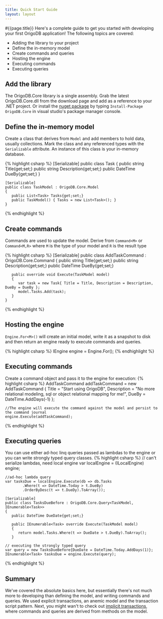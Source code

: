 ```yaml
---
title: Quick Start Guide
layout: layout
---
```

#{{page.title}}
Here's a complete guide to get you started with developing your first OrigoDB application!
The following topics are covered:

* Adding the library to your project
* Define the in-memory model
* Create commands and queries
* Hosting the engine
* Executing commands
* Executing queries

## Add the library
The OrigoDB.Core library is a single assembly. Grab the latest OrigoDB.Core.dll from the download page and add as a reference to your .NET project. Or install the [nuget package](url:http://nuget.org/List/Packages/OrigoDB.Core) by typing `Install-Package OrigoDB.Core` in visual studio's package manager console.

## Define the in-memory model
Create a class that derives from `Model` and add members to hold data, usually collections. Mark the class and any referenced types with the `Serializable` attribute. An instance of this class is your in-memory database.

{% highlight csharp %}
    [Serializable]
    public class Task
    {
       public string Title{get;set;}
       public string Description{get;set;}
       public DateTime DueBy{get;set;}
    }

    [Serializable]
    public class TaskModel : OrigoDB.Core.Model
    {
       public List<Task> Tasks{get;set;}
       public TaskModel() { Tasks = new List<Task>(); }
    }
{% endhighlight %}

## Create commands
Commands are used to update the model. Derive from `Command<M>` or `Command<M,R>` where `M` is the type of your model and `R` is the result type

{% highlight csharp %}
    [Serializable]
    public class AddTaskCommand : OrigoDB.Core.Command<TaskModel>
    {
       public string Title{get;set;}
       public string Description{get;set;}
       public DateTime DueBy{get;set;}

       public override void Execute(TaskModel model)
       {
          var task = new Task{ Title = Title, Description = Description, DueBy = DueBy };
          model.Tasks.Add(task);
       }
    }
{% endhighlight %}
## Hosting the engine
`Engine.For<M>()` will create an initial model, write it as a snapshot to disk and then return an engine ready to execute commands and queries.

{% highlight csharp %}
    IEngine<TaskModel> engine = Engine.For<TaskModel>();
{% endhighlight %}

## Executing commands
Create a command object and pass it to the engine for execution:
{% highlight csharp %}
    AddTaskCommand addTaskCommand = new AddTaskCommand {
       Title = "Start using OrigoDB",
       Description = "No more relational modeling, sql or object relational mapping for me!",
       DueBy = DateTime.AddDays(-1)
    };

    //The engine will execute the command against the model and persist to the command journal
    engine.Execute(addTaskCommand);
{% endhighlight %}

## Executing queries
You can use either ad-hoc linq queries passed as lambdas to the engine or you can write strongly typed query classes. 
{% highlight csharp %}
    // can't serialize lambdas, need local engine
    var localEngine = (ILocalEngine<TaskModel>) engine;
    
    //ad-hoc lambda query
    var tasksDue = localEngine.Execute(db => db.Tasks
            .Where(t => DateTime.Today > t.DueBy)
            .OrderByDesc(t => t.DueDy).ToArray());

    [Serializable]
    public class TasksDueBefore : OrigoDB.Core.Query<TaskModel, IEnumerable<Task>>
    {
       public DateTime DueDate{get;set;}

       public IEnumerable<Task> override Execute(TaskModel model)
       {
          return model.Tasks.Where(t => DueDate > t.DueBy).ToArray();
       }

    // executing the strongly typed query
    var query = new TasksDueBefore{DueDate = DateTime.Today.AddDays(1)};
    IEnumerable<Task> tasksDue = engine.Execute(query);
{% endhighlight %}

## Summary
We've covered the absolute basics here, but essentially there's not much more to developing than defining the model, and writing commands and queries. We used explicit transactions, an anemic model and the transaction script pattern. Next, you might wan't to check out [implicit transactions](/docs/proxy), where commands and queries are derived from methods on the model.
